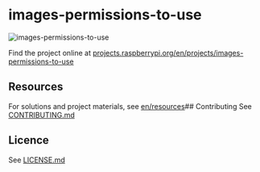 # images-permissions-to-use
![images-permissions-to-use](/en/images/banner.png)

Find the project online at [projects.raspberrypi.org/en/projects/images-permissions-to-use](https://projects.raspberrypi.org/en/projects/images-permissions-to-use)

## Resources
For solutions and project materials, see [en/resources](https://github.com/raspberrypilearning/images-permissions-to-use/tree/master/en/resources)## Contributing
See [CONTRIBUTING.md](CONTRIBUTING.md)
## Licence
 See [LICENSE.md](LICENSE.md)